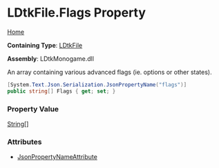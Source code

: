 # LDtkFile\.Flags Property

[Home](../../../README.md)

**Containing Type**: [LDtkFile](../README.md)

**Assembly**: LDtkMonogame\.dll

  
 An array containing various advanced flags \(ie\. options or other states\)\. 

```csharp
[System.Text.Json.Serialization.JsonPropertyName("flags")]
public string[] Flags { get; set; }
```

### Property Value

[String](https://docs.microsoft.com/en-us/dotnet/api/system.string)\[\]

### Attributes

* [JsonPropertyNameAttribute](https://docs.microsoft.com/en-us/dotnet/api/system.text.json.serialization.jsonpropertynameattribute)

